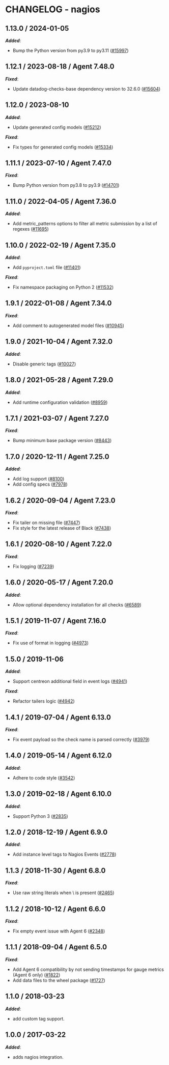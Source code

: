 # CHANGELOG - nagios

<!-- towncrier release notes start -->

## 1.13.0 / 2024-01-05

***Added***:

* Bump the Python version from py3.9 to py3.11 ([#15997](https://github.com/KhulnaSoft/integrations-core/pull/15997))

## 1.12.1 / 2023-08-18 / Agent 7.48.0

***Fixed***:

* Update datadog-checks-base dependency version to 32.6.0 ([#15604](https://github.com/KhulnaSoft/integrations-core/pull/15604))

## 1.12.0 / 2023-08-10

***Added***:

* Update generated config models ([#15212](https://github.com/KhulnaSoft/integrations-core/pull/15212))

***Fixed***:

* Fix types for generated config models ([#15334](https://github.com/KhulnaSoft/integrations-core/pull/15334))

## 1.11.1 / 2023-07-10 / Agent 7.47.0

***Fixed***:

* Bump Python version from py3.8 to py3.9 ([#14701](https://github.com/KhulnaSoft/integrations-core/pull/14701))

## 1.11.0 / 2022-04-05 / Agent 7.36.0

***Added***:

* Add metric_patterns options to filter all metric submission by a list of regexes ([#11695](https://github.com/KhulnaSoft/integrations-core/pull/11695))

## 1.10.0 / 2022-02-19 / Agent 7.35.0

***Added***:

* Add `pyproject.toml` file ([#11401](https://github.com/KhulnaSoft/integrations-core/pull/11401))

***Fixed***:

* Fix namespace packaging on Python 2 ([#11532](https://github.com/KhulnaSoft/integrations-core/pull/11532))

## 1.9.1 / 2022-01-08 / Agent 7.34.0

***Fixed***:

* Add comment to autogenerated model files ([#10945](https://github.com/KhulnaSoft/integrations-core/pull/10945))

## 1.9.0 / 2021-10-04 / Agent 7.32.0

***Added***:

* Disable generic tags ([#10027](https://github.com/KhulnaSoft/integrations-core/pull/10027))

## 1.8.0 / 2021-05-28 / Agent 7.29.0

***Added***:

* Add runtime configuration validation ([#8959](https://github.com/KhulnaSoft/integrations-core/pull/8959))

## 1.7.1 / 2021-03-07 / Agent 7.27.0

***Fixed***:

* Bump minimum base package version ([#8443](https://github.com/KhulnaSoft/integrations-core/pull/8443))

## 1.7.0 / 2020-12-11 / Agent 7.25.0

***Added***:

* Add log support ([#8100](https://github.com/KhulnaSoft/integrations-core/pull/8100))
* Add config specs ([#7978](https://github.com/KhulnaSoft/integrations-core/pull/7978))

## 1.6.2 / 2020-09-04 / Agent 7.23.0

***Fixed***:

* Fix tailer on missing file ([#7447](https://github.com/KhulnaSoft/integrations-core/pull/7447))
* Fix style for the latest release of Black ([#7438](https://github.com/KhulnaSoft/integrations-core/pull/7438))

## 1.6.1 / 2020-08-10 / Agent 7.22.0

***Fixed***:

* Fix logging ([#7239](https://github.com/KhulnaSoft/integrations-core/pull/7239))

## 1.6.0 / 2020-05-17 / Agent 7.20.0

***Added***:

* Allow optional dependency installation for all checks ([#6589](https://github.com/KhulnaSoft/integrations-core/pull/6589))

## 1.5.1 / 2019-11-07 / Agent 7.16.0

***Fixed***:

* Fix use of format in logging ([#4973](https://github.com/KhulnaSoft/integrations-core/pull/4973))

## 1.5.0 / 2019-11-06

***Added***:

* Support centreon additional field in event logs ([#4941](https://github.com/KhulnaSoft/integrations-core/pull/4941))

***Fixed***:

* Refactor tailers logic ([#4942](https://github.com/KhulnaSoft/integrations-core/pull/4942))

## 1.4.1 / 2019-07-04 / Agent 6.13.0

***Fixed***:

* Fix event payload so the check name is parsed correctly ([#3979](https://github.com/KhulnaSoft/integrations-core/pull/3979))

## 1.4.0 / 2019-05-14 / Agent 6.12.0

***Added***:

* Adhere to code style ([#3542](https://github.com/KhulnaSoft/integrations-core/pull/3542))

## 1.3.0 / 2019-02-18 / Agent 6.10.0

***Added***:

* Support Python 3 ([#2835](https://github.com/KhulnaSoft/integrations-core/pull/2835))

## 1.2.0 / 2018-12-19 / Agent 6.9.0

***Added***:

* Add instance level tags to Nagios Events ([#2778][1])

## 1.1.3 / 2018-11-30 / Agent 6.8.0

***Fixed***:

* Use raw string literals when \ is present ([#2465][2])

## 1.1.2 / 2018-10-12 / Agent 6.6.0

***Fixed***:

* Fix empty event issue with Agent 6 ([#2348][3])

## 1.1.1 / 2018-09-04 / Agent 6.5.0

***Fixed***:

* Add Agent 6 compatibility by not sending timestamps for gauge metrics (Agent 6 only) ([#1822][4])
* Add data files to the wheel package ([#1727][5])

## 1.1.0 / 2018-03-23

***Added***:

* add custom tag support.

## 1.0.0 / 2017-03-22

***Added***:

* adds nagios integration.

[1]: https://github.com/KhulnaSoft/integrations-core/pull/2778
[2]: https://github.com/KhulnaSoft/integrations-core/pull/2465
[3]: https://github.com/KhulnaSoft/integrations-core/pull/2348
[4]: https://github.com/KhulnaSoft/integrations-core/pull/1822
[5]: https://github.com/KhulnaSoft/integrations-core/pull/1727
